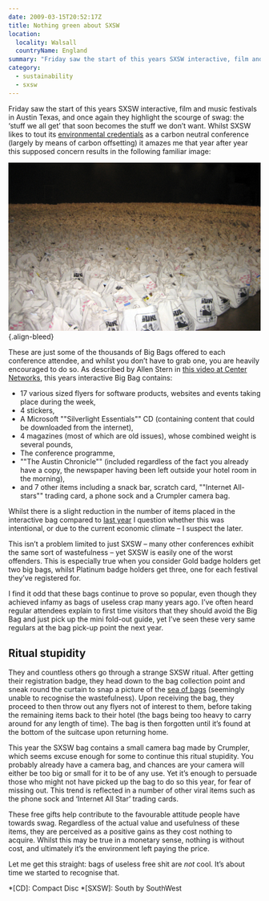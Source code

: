 ```yaml
---
date: 2009-03-15T20:52:17Z
title: Nothing green about SXSW
location:
  locality: Walsall
  countryName: England
summary: "Friday saw the start of this years SXSW interactive, film and music festivals in Austin Texas, and once again they highlight the scourge of swag: the ‘stuff we all get’ that soon becomes the stuff we don’t want."
category:
  - sustainability
  - sxsw
---
```


Friday saw the start of this years SXSW interactive, film and music festivals in Austin Texas, and once again they highlight the scourge of swag: the ‘stuff we all get’ that soon becomes the stuff we don’t want. Whilst SXSW likes to tout its [environmental credentials][1] as a carbon neutral conference (largely by means of carbon offsetting) it amazes me that year after year this supposed concern results in the following familiar image:

[![A sea of swag bags from SXSW 2007.](../media/2009/074/a1/image.jpg "A sea of swag bags from SXSW 2007. Photograph: Eric Hodel.")](https://www.flickr.com/photos/drbrain/421910167/)
{.align-bleed}

These are just some of the thousands of Big Bags offered to each conference attendee, and whilst you don’t have to grab one, you are heavily encouraged to do so. As described by Allen Stern in [this video at Center Networks][2], this years interactive Big Bag contains:

- 17 various sized flyers for software products, websites and events taking place during the week,
- 4 stickers,
- A Microsoft ""Silverlight Essentials"" CD (containing content that could be downloaded from the internet),
- 4 magazines (most of which are old issues), whose combined weight is several pounds,
- The conference programme,
- ""The Austin Chronicle"" (included regardless of the fact you already have a copy, the newspaper having been left outside your hotel room in the morning),
- and 7 other items including a snack bar, scratch card, ""Internet All-stars"" trading card, a phone sock and a Crumpler camera bag.

Whilst there is a slight reduction in the number of items placed in the interactive bag compared to [last year][3] I question whether this was intentional, or due to the current economic climate – I suspect the later.

This isn’t a problem limited to just SXSW – many other conferences exhibit the same sort of wastefulness – yet SXSW is easily one of the worst offenders. This is especially true when you consider Gold badge holders get two big bags, whilst Platinum badge holders get three, one for each festival they’ve registered for.

I find it odd that these bags continue to prove so popular, even though they achieved infamy as bags of useless crap many years ago. I’ve often heard regular attendees explain to first time visitors that they should avoid the Big Bag and just pick up the mini fold-out guide, yet I’ve seen these very same regulars at the bag pick-up point the next year.

## Ritual stupidity

They and countless others go through a strange SXSW ritual. After getting their registration badge, they head down to the bag collection point and sneak round the curtain to snap a picture of the [sea of bags][4] (seemingly unable to recognise the wastefulness). Upon receiving the bag, they proceed to then throw out any flyers not of interest to them, before taking the remaining items back to their hotel (the bags being too heavy to carry around for any length of time). The bag is then forgotten until it’s found at the bottom of the suitcase upon returning home.

This year the SXSW bag contains a small camera bag made by Crumpler, which seems excuse enough for some to continue this ritual stupidity. You probably already have a camera bag, and chances are your camera will either be too big or small for it to be of any use. Yet it’s enough to persuade those who might not have picked up the bag to do so this year, for fear of missing out. This trend is reflected in a number of other viral items such as the phone sock and ‘Internet All Star’ trading cards.

These free gifts help contribute to the favourable attitude people have towards swag. Regardless of the actual value and usefulness of these items, they are perceived as a positive gains as they cost nothing to acquire. Whilst this may be true in a monetary sense, nothing is without cost, and ultimately it’s the environment left paying the price.

Let me get this straight: bags of useless free shit are _not_ cool. It’s about time we started to recognise that.

[1]: http://sxsw.com/sustainability
[2]: http://www.centernetworks.com/sxsw-2009-schwag-bag
[3]: http://www.centernetworks.com/sxsw-2008-bag
[4]: https://www.flickr.com/search/?q=sxsw+bags&m=tags&s=int&ct=3&mt=photos

*[CD]: Compact Disc
*[SXSW]: South by SouthWest
